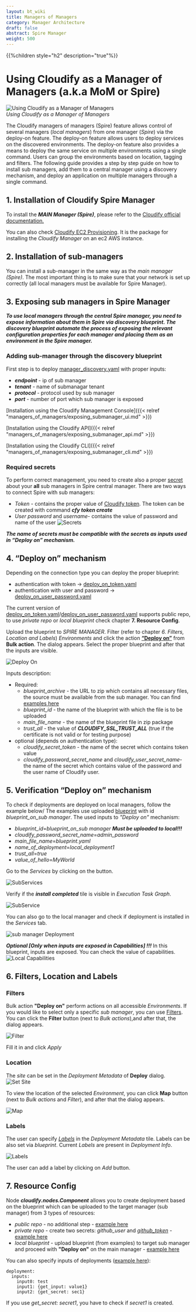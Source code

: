 ```yaml
---
layout: bt_wiki
title: Managers of Managers
category: Manager Architecture
draft: false
abstract: Spire Manager
weight: 500
---
```


{{%children style="h2" description="true"%}}


# Using Cloudify as a Manager of Managers  (a.k.a  MoM or Spire)
![Using Cloudify as a Manager of Managers](/images/mom/spire.png "Using Cloudify as a Manager of Managers")  
*Using Cloudify as a Manager of Managers*


The Cloudify managers of managers (Spire) feature allows control of several managers (*local managers*) from one manager (*Spire*) via the deploy-on feature.
The deploy-on feature allows users to deploy services on the discovered environments.
The deploy-on feature also provides a means to deploy the same service on multiple environments using a single command. Users can group the environments based on location, tagging and filters.
The following guide provides a step by step guide on how to install sub managers, add them to a central manager using a discovery mechanism, and deploy an application on multiple managers through a single command.


## 1. Installation of Cloudify Spire Manager

To install the ***MAIN Manager (Spire)***, please refer to the [Cloudify official documentation.](https://docs.cloudify.co/latest/install_maintain/installation/installing-manager/)

You can also check [Cloudify EC2 Provisioning](https://github.com/cloudify-community/cloudify-catalog/tree/6.4.0-build/cloudify_manager/ec2). It is the package for installing the *Cloudify Manager* on an ec2 AWS instance.

## 2. Installation of sub-managers

You can install a sub-manager in the same way as the _main manager (Spire)_. The most important thing is to make sure that your network is set up correctly (all local managers must be available for Spire Manager).

## 3. Exposing sub managers in Spire Manager

***To use local managers through the central Spire manager, you need to expose information about them in Spire via discovery blueprint. The discovery blueprint automate the process of exposing the relevant configuration properties for each manager and placing them as an environment in the Spire manager.***


### Adding sub-manager through the discovery blueprint 
First step is to deploy [manager_discovery.yaml](https://github.com/cloudify-community/manager-of-managers/blob/main/submanager_discovery/manager_discovery.yaml) with proper inputs:
- ***endpoint*** - ip of sub manager 
- ***tenant*** - name of submanagar tenant
- ***protocol*** - protocol used by sub manager
- ***port*** - number of port which sub manager is exposed

[Installation using the Cloudify Management Console]({{< relref "managers_of_managers/exposing_submanager_ui.md" >}})

[Installation using the Cloudify API]({{< relref "managers_of_managers/exposing_submanager_api.md" >}})

[Installation using the Cloudify CLI]({{< relref "managers_of_managers/exposing_submanager_cli.md" >}})


### Required secrets

To perform correct management, you need to create also a proper [secret](https://docs.cloudify.co/latest/cli/orch_cli/secrets/) about your **all** sub managers in Spire central manager. There are two ways to connect Spire with sub managers:
- _Token_ - contains the proper value of [Cloudify token](https://docs.cloudify.co/latest/cli/orch_cli/tokens/). The token can be created with command ***cfy token create***
- _User password_ and _username_- contains the value of password and name of the user
![Secrets]( /images/mom/secrets.png )


***The name of secrets must be compatible with the secrets as inputs used in “Deploy on” mechanism.***

## 4. “Deploy on” mechanism

Depending on the connection type you can deploy the proper blueprint:
- authentication with token -> [deploy_on_token.yaml](https://github.com/cloudify-community/manager-of-managers/blob/main/deploy_on_blueprints/deploy_on_token.yaml)
- authentication with user and password -> [deploy_on_user_password.yaml](https://github.com/cloudify-community/manager-of-managers/blob/main/deploy_on_blueprints/deploy_on_user_password.yaml)

The current version of [deploy_on_token.yaml](https://github.com/cloudify-community/manager-of-managers/blob/main/deploy_on_blueprints/deploy_on_token.yaml)/[deploy_on_user_password.yaml](https://github.com/cloudify-community/manager-of-managers/blob/main/deploy_on_blueprints/deploy_on_user_password.yaml) supports public repo, to use *private repo* or *local blueprint* check chapter **7. Resource Config**.

Upload the blueprint to *SPIRE MANAGER*.
Filter (refer to chapter _6. Filters, Location and Labels_) *Environments* and click the action [**“Deploy on”**](https://docs.cloudify.co/latest/working_with/console/widgets/deploymentsview/) from **Bulk action**. The dialog appears. Select the proper blueprint and after that the inputs are visible.

![Deploy On]( /images/mom/deploy_on.png )


Inputs description:
- Required:
    - *blueprint_archive* - the URL to zip which contains all necessary files, the source must be available from the sub manager. You can find [examples here](https://github.com/cloudify-community/manager-of-managers/tree/main/blueprint_examples)
    - *blueprint_id* - the name of the blueprint with which the file is to be uploaded
    - *main_file_name* - the name of the blueprint file in zip package
    - *trust_all* - the value of ***CLOUDIFY_SSL_TRUST_ALL*** (true if the certificate is not valid or for testing purpose)
- optional (depends on authentication type):
    - *cloudify_secret_token* - the name of the secret which contains token value
    - *cloudify_password_secret_name* and *cloudify_user_secret_name*- the name of the secret which contains value of the password and the user name of Cloudify user. 

## 5. Verification “Deploy on” mechanism
To check if deployments are deployed on local managers, follow the example below/
The examples use uploaded [blueprint](https://github.com/cloudify-community/manager-of-managers/blob/main/deploy_on_blueprints/sources/deploy_on_local_blueprint.yaml) with id *blueprint_on_sub manager*.
The used inputs to *"Deploy on"* mechanism:
- *blueprint_id*=*blueprint_on_sub manager* ***Must be uploaded to local!!!***
- *cloudify_password_secret_name*=*admin_password*
- *main_file_name*=*blueprint.yaml*
- *name_of_deployment*=*local_deployment1*
- *trust_all*=*true*
- *value_of_hello*=*MyWorld*

Go to the *Services* by clicking on the button.

![SubServices]( /images/mom/subservices.png )

Verify if the ***install completed*** tile is visible in *Execution Task Graph*.

![SubService]( /images/mom/subservice.png )

You can also go to the local manager and check if deployment is installed in the *Services* tab.

![sub manager Deployment]( /images/mom/submanger_deployment.png )

***Optional [Only when inputs are exposed in Capabilities] !!!***
In this blueprint, inputs are exposed. You can check the value of capabilities.
![Local Capabilities]( /images/mom/local_capabilities.png )

## 6. Filters, Location and Labels

### Filters
Bulk action **"Deploy on"** perform actions on all accessible *Environments*. If you would like to select only a specific *sub manager*, you can use [Filters](https://docs.cloudify.co/latest/working_with/console/widgets/filters/).
You can click the **Filter** button (next to _Bulk actions_),and after that, the dialog appears.

![Filter]( /images/mom/filter.png )

Fill it in and click _Apply_

### Location
The *site* can be set in the *Deployment Metadata* of **Deploy** dialog.
![Set Site]( /images/mom/setsite.png )

To view the location of the selected _Environment_, you can click **Map** button (next to _Bulk actions_ and _Filter_), and after that the dialog appears.

![Map]( /images/mom/map.png )

### Labels
The user can specify [*Labels*](https://docs.cloudify.co/latest/developer/blueprints/spec-labels/) in the *Deployment Metadata* tile. Labels can be also set via *blueprint*.
Current *Labels* are present in *Deployment Info*.

![Labels]( /images/mom/labels.png )

The user can add a label by clicking on *Add* button.

## 7. Resource Config

Node **_cloudify.nodes.Component_** allows you to create deployment based on the blueprint which can be uploaded to the target manager (sub manager) from 3 types of resources:
- *public repo* - no additional step - [example here](https://github.com/cloudify-community/manager-of-managers/blob/main/deploy_on_blueprints/sources/deploy_on_from_public_repo.yaml)
- *private repo* - create two secrets: *github_user* and [*github_token*](https://docs.github.com/en/authentication/keeping-your-account-and-data-secure/creating-a-personal-access-token) - [example here](https://github.com/cloudify-community/manager-of-managers/blob/main/deploy_on_blueprints/sources/deploy_on_from_private_repo.yaml)
- *local blueprint* - upload blueprint (from examples) to target sub manager and proceed with **"Deploy on"** on the main manager - [example here](https://github.com/cloudify-community/manager-of-managers/blob/main/deploy_on_blueprints/sources/deploy_on_local_blueprint.yaml)

You can also specify inputs of deployments ([example here](https://github.com/cloudify-community/manager-of-managers/blob/main/deploy_on_blueprints/sources/deploy_on_local_blueprint.yaml)):
```
deployment:
  inputs:
    input0: test
    input1: {get_input: value1}
    input2: {get_secret: sec1}
```
If you use *get_secret: secret1*, you have to check if *secret1* is created.

